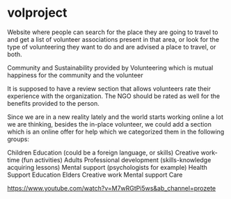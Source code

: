 # volproject

Website where people can search for the place they are going to travel to and get a list of volunteer associations present in that area, or look for the type of volunteering they want to do and are advised a place to travel, or both.


Community and Sustainability provided by Volunteering which is mutual happiness for the community and the volunteer 

It is supposed to have a review section that allows volunteers rate their experience with the organization. The NGO should be rated as well for the benefits provided to the person.

Since we are in a new reality lately and the world starts working online a lot we are thinking, besides the in-place volunteer, we could add a section which is an online offer for help which we categorized them in the following groups:

Children 
Education (could be a foreign language, or skills)
Creative work-time (fun activities)
Adults
Professional development (skills-knowledge acquiring lessons)
Mental support (psychologists for example)
Health Support
Education
Elders
Creative work
Mental support
Care


https://www.youtube.com/watch?v=M7wRGtPi5ws&ab_channel=prozete
